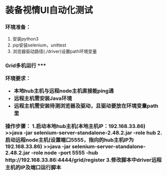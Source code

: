 # 装备视情UI自动化测试
### 环境准备：
<ol>
<li> 安装python3
<li>pip安装selenium，unittest
<li>浏览器驱动路径(./driver)设置path环境变量
</ol>
<h3>Grid多机运行
***
<p>环境要求：
<ul>
<li>本地hub主机与远程node主机直接能ping通
<li>远程主机需安装Java环境
<li>远程主机需安装待测浏览器及驱动，且驱动要放在环境变量path里
</ul>
</p>
操作步骤：
1.启动本地hub主机(本地主机IP：192.168.33.86)
>>java -jar selenium-server-standalone-2.48.2.jar -role hub
2.启动远程node主机(设置端口5555，指向的hub主机IP为192.168.33.86)
>>java -jar selenium-server-standalone-2.48.2.jar -role node -port 5555 -hub http://192.168.33.86:4444/grid/register
3.修改脚本中driver远程主机的IP及端口运行脚本

